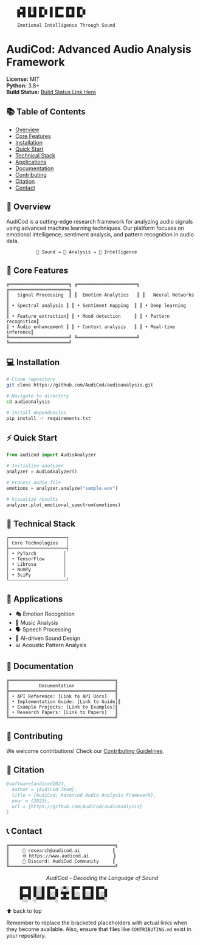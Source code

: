 ```
    ▄▀█ █░█ █▀▄ █ █▀▀ █▀█ █▀▄
    █▀█ █▄█ █▄▀ █ █▄▄ █▄█ █▄▀
    
    Emotional Intelligence Through Sound
```
# AudiCod: Advanced Audio Analysis Framework

**License:** MIT  
**Python:** 3.8+  
**Build Status:** [Build Status Link Here](link-to-build-status)


## 📚 Table of Contents

* [Overview](#overview)
* [Core Features](#core-features)
* [Installation](#installation)
* [Quick Start](#quick-start)
* [Technical Stack](#technical-stack)
* [Applications](#applications)
* [Documentation](#documentation)
* [Contributing](#contributing)
* [Citation](#citation)
* [Contact](#contact)


## 🌟 Overview

AudiCod is a cutting-edge research framework for analyzing audio signals using advanced machine learning techniques. Our platform focuses on emotional intelligence, sentiment analysis, and pattern recognition in audio data.


```
           🎵 Sound → 🤖 Analysis → 🧠 Intelligence
```

## 🚀 Core Features

```
╔══════════════════════╗ ╔══════════════════════╗ ╔══════════════════════╗
║   Signal Processing  ║ ║  Emotion Analytics   ║ ║   Neural Networks    ║
║ • Spectral analysis ║ ║ • Sentiment mapping  ║ ║ • Deep learning      ║
║ • Feature extraction║ ║ • Mood detection     ║ ║ • Pattern recognition║
║ • Audio enhancement ║ ║ • Context analysis   ║ ║ • Real-time inference║
╚══════════════════════╝ ╚══════════════════════╝ ╚══════════════════════╝
```

## 💻 Installation

```bash
# Clone repository
git clone https://github.com/AudiCod/audioanalysis.git

# Navigate to directory
cd audioanalysis

# Install dependencies
pip install -r requirements.txt
```

## ⚡ Quick Start

```python
from audicod import AudioAnalyzer

# Initialize analyzer
analyzer = AudioAnalyzer()

# Process audio file
emotions = analyzer.analyze("sample.wav")

# Visualize results
analyzer.plot_emotional_spectrum(emotions)
```

## 🔧 Technical Stack

```
┌─────────────────────┐
│ Core Technologies   │
├─────────────────────┤
│ • PyTorch          │
│ • TensorFlow       │
│ • Librosa          │
│ • NumPy            │
│ • SciPy            │
└─────────────────────┘
```

## 🎯 Applications

* 🎭 Emotion Recognition
* 🎵 Music Analysis
* 🗣️ Speech Processing
* 🤖 AI-driven Sound Design
* 📊 Acoustic Pattern Analysis


## 📖 Documentation

```
╔═══════════════════════════════════════╗
║           Documentation               ║
╠═══════════════════════════════════════╣
║ • API Reference: [Link to API Docs]   ║
║ • Implementation Guide: [Link to Guide]║
║ • Example Projects: [Link to Examples]║
║ • Research Papers: [Link to Papers]   ║
╚═══════════════════════════════════════╝
```

## 🤝 Contributing

We welcome contributions! Check our [Contributing Guidelines](CONTRIBUTING.md).


## 📜 Citation

```bibtex
@software{audicod2023,
  author = {AudiCod Team},
  title = {AudiCod: Advanced Audio Analysis Framework},
  year = {2023},
  url = {https://github.com/AudiCod/audioanalysis}
}
```

## 📞 Contact

```
╔═══════════════════════════════════════╗
║     📧 research@audicod.ai            ║
║     🌐 https://www.audicod.ai         ║
║     💬 Discord: AudiCod Community     ║
╚═══════════════════════════════════════╝
```

<p align="center"> <i>AudiCod - Decoding the Language of Sound</i> </p>

```
     █▀▀█ █░░█ █▀▀▄ ░▀░ █▀▀ █▀▀█ █▀▀▄
     █▄▄█ █░░█ █░░█ ▀█▀ █░░ █░░█ █░░█
     ▀░░▀ ░▀▀▀ ▀▀▀░ ▀▀▀ ▀▀▀ ▀▀▀▀ ▀▀▀░
```

⬆ back to top

Remember to replace the bracketed placeholders with actual links when they become available. Also, ensure that files like `CONTRIBUTING.md` exist in your repository.
```
